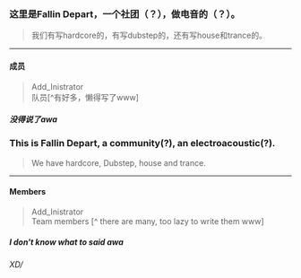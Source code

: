 ### 这里是Fallin Depart，一个社团（？），做电音的（？）。  
> 我们有写hardcore的，有写dubstep的，还有写house和trance的。  
***
#### 成员  
> Add_Inistrator  
> 队员[^有好多，懒得写了www]  
##### 没得说了awa  

### This is Fallin Depart, a community(?), an electroacoustic(?).  
> We have hardcore, Dubstep, house and trance.  
***
#### Members  
> Add_Inistrator  
> Team members [^ there are many, too lazy to write them www]  
##### I don't know what to said awa  

###### XD/
